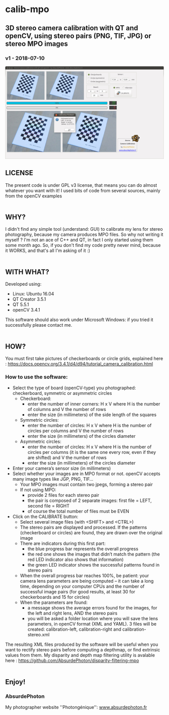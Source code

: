 # calib-mpo
## 3D stereo camera calibration with QT and openCV, using stereo pairs (PNG, TIF, JPG) or stereo MPO images
### v1 - 2018-07-10

![Screenshot](screenshot.jpg)
<br/>

## LICENSE

The present code is under GPL v3 license, that means you can do almost whatever you want
with it!
I used bits of code from several sources, mainly from the openCV examples
<br/>
<br/>

## WHY?

I didn't find any simple tool (understand: GUI) to calibrate my lens for stereo photography, because my camera produces MPO files. So why not writing it myself ?
I'm not an ace of C++ and QT, in fact I only started using them some month ago. So, if you don't find my code pretty never mind, because it WORKS, and that's all I'm asking of it :)
<br/>
<br/>

## WITH WHAT?

Developed using:
* Linux: Ubuntu	16.04
* QT Creator 3.5.1
* QT 5.5.1
* openCV 3.4.1

This software should also work under Microsoft Windows: if you tried it successfully please contact me.
<br/>
<br/>

## HOW?

You must first take pictures of checkerboards or circle grids, explained here : https://docs.opencv.org/3.4.1/d4/d94/tutorial_camera_calibration.html

### How to use the software:
* Select the type of board (openCV-type) you photographed: checkerboard, symmetric or asymmetric circles
  * Checkerboard:
    * enter the number of inner corners: H x V where H  is the number of columns and V the number of rows
    * enter the size (in millimeters) of the side length of the squares
  * Symmetric circles:
    * enter the number of circles: H x V where H  is the number of circles per columns and V the number of rows
    * enter the size (in millimeters) of the circles diameter
  * Asymmetric circles:
    * enter the number of circles: H x V where H  is the number of circles per columns (it is the same one every row, even if they are shifted) and V the number of rows
    * enter the size (in millimeters) of the circles diameter
* Enter your camera’s sensor size (in millimeters)
* Select whether your images are in MPO format or not. openCV accepts many image types like JGP, PNG, TIF…
  * Your MPO images must contain two jpegs, forming a stereo pair
  * If not using MPO:
    * provide 2 files for each stereo pair
    * the pair is composed of 2 separate images: first file = LEFT, second file = RIGHT
    * of course the total number of files must be EVEN
* Click on the CALIBRATE button:
  * Select several image files (with  &lt;SHIFT&gt; and &lt;CTRL&gt;)
  * The stereo pairs are displayed and processed. If the patterns (checkerboard or circles) are found, they are drawn over the original image
  * There are indicators during this first part: 
    * the blue progress bar represents the overall progress
    * the red one shows the images that didn’t match the pattern (the red LED indicator also shows that information)
    * the green LED indicator shows the successful patterns found in stereo pairs
  * When the overall progress bar reaches 100%, be patient: your camera lens parameters are being computed – it can take a long time, depending on your computer CPUs and the number of successful image pairs (for good results, at least 30 for checkerboards and 15 for circles)
  * When the parameters are found:
    * a message shows the average errors found for the images, for the left and right lens, AND the stereo pairs
    * you will be asked a folder location where you will save the lens parameters, in openCV format (XML and YAML). 3 files will be created: calibration-left, calibration-right and calibration-stereo.xml

The resulting XML files produced by the software will be useful when you want to rectify stereo pairs before computing a depthmap, or find extrinsic values from them. My disparity and depth map filtering utility is avalable here : https://github.com/AbsurdePhoton/disparity-filtering-mpo
<br/>
<br/>

## Enjoy!

### AbsurdePhoton
My photographer website ''Photongénique'': www.absurdephoton.fr
